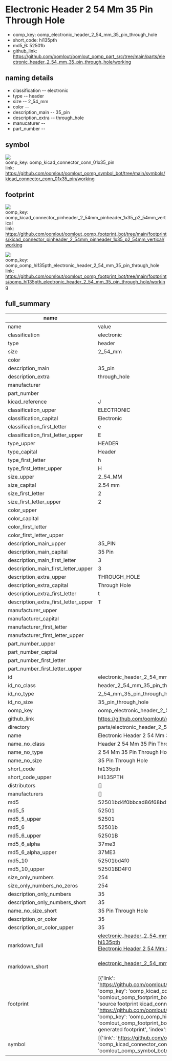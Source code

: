# Electronic Header 2 54 Mm 35 Pin Through Hole

  
* oomp_key: oomp_electronic_header_2_54_mm_35_pin_through_hole 
* short_code: hi135pth
* md5_6: 52501b  
* github_link: https://github.com/oomlout/oomlout_oomp_part_src/tree/main/parts/electronic_header_2_54_mm_35_pin_through_hole/working  
## naming details
* classification -- electronic
* type -- header
* size -- 2_54_mm
* color -- 
* description_main -- 35_pin
* description_extra -- through_hole
* manucaturer -- 
* part_number -- 



## symbol

![](symbol/{index}/working/working_600.png)  
oomp_key: oomp_kicad_connector_conn_01x35_pin  
link: https://github.com/oomlout/oomlout_oomp_symbol_bot/tree/main/symbols/kicad_connector_conn_01x35_pin/working  

## footprint

![](footprint/{index}/working/working_600.png)  
oomp_key: oomp_kicad_connector_pinheader_2_54mm_pinheader_1x35_p2_54mm_vertical  
link: https://github.com/oomlout/oomlout_oomp_footprint_bot/tree/main/footprints/kicad_connector_pinheader_2_54mm_pinheader_1x35_p2_54mm_vertical/working  

![](footprint/{index}/working/working_600.png)  
oomp_key: oomp_oomp_hi135pth_electronic_header_2_54_mm_35_pin_through_hole  
link: https://github.com/oomlout/oomlout_oomp_footprint_bot/tree/main/footprints/oomp_hi135pth_electronic_header_2_54_mm_35_pin_through_hole/working  

## full_summary
| name | value | 
| --- | --- | 
| name | value | 
| classification | electronic | 
| type | header | 
| size | 2_54_mm | 
| color |  | 
| description_main | 35_pin | 
| description_extra | through_hole | 
| manufacturer |  | 
| part_number |  | 
| kicad_reference | J | 
| classification_upper | ELECTRONIC | 
| classification_capital | Electronic | 
| classification_first_letter | e | 
| classification_first_letter_upper | E | 
| type_upper | HEADER | 
| type_capital | Header | 
| type_first_letter | h | 
| type_first_letter_upper | H | 
| size_upper | 2_54_MM | 
| size_capital | 2.54 mm | 
| size_first_letter | 2 | 
| size_first_letter_upper | 2 | 
| color_upper |  | 
| color_capital |  | 
| color_first_letter |  | 
| color_first_letter_upper |  | 
| description_main_upper | 35_PIN | 
| description_main_capital | 35 Pin | 
| description_main_first_letter | 3 | 
| description_main_first_letter_upper | 3 | 
| description_extra_upper | THROUGH_HOLE | 
| description_extra_capital | Through Hole | 
| description_extra_first_letter | t | 
| description_extra_first_letter_upper | T | 
| manufacturer_upper |  | 
| manufacturer_capital |  | 
| manufacturer_first_letter |  | 
| manufacturer_first_letter_upper |  | 
| part_number_upper |  | 
| part_number_capital |  | 
| part_number_first_letter |  | 
| part_number_first_letter_upper |  | 
| id | electronic_header_2_54_mm_35_pin_through_hole | 
| id_no_class | header_2_54_mm_35_pin_through_hole | 
| id_no_type | 2_54_mm_35_pin_through_hole | 
| id_no_size | 35_pin_through_hole | 
| oomp_key | oomp_electronic_header_2_54_mm_35_pin_through_hole | 
| github_link | https://github.com/oomlout/oomlout_oomp_part_src/tree/main/parts/electronic_header_2_54_mm_35_pin_through_hole/working | 
| directory | parts/electronic_header_2_54_mm_35_pin_through_hole | 
| name | Electronic Header 2 54 Mm 35 Pin Through Hole | 
| name_no_class | Header 2 54 Mm 35 Pin Through Hole | 
| name_no_type | 2 54 Mm 35 Pin Through Hole | 
| name_no_size | 35 Pin Through Hole | 
| short_code | hi135pth | 
| short_code_upper | HI135PTH | 
| distributors | [] | 
| manufacturers | [] | 
| md5 | 52501bd4f0bbcad86f68bd2d0579a441 | 
| md5_5 | 52501 | 
| md5_5_upper | 52501 | 
| md5_6 | 52501b | 
| md5_6_upper | 52501B | 
| md5_6_alpha | 37me3 | 
| md5_6_alpha_upper | 37ME3 | 
| md5_10 | 52501bd4f0 | 
| md5_10_upper | 52501BD4F0 | 
| size_only_numbers | 254 | 
| size_only_numbers_no_zeros | 254 | 
| description_only_numbers | 35 | 
| description_only_numbers_short | 35 | 
| name_no_size_short | 35 Pin Through Hole | 
| description_or_color | 35 | 
| description_or_color_upper | 35 | 
| markdown_full | [electronic_header_2_54_mm_35_pin_through_hole](https://github.com/oomlout/oomlout_oomp_part_src/tree/main/parts/electronic_header_2_54_mm_35_pin_through_hole/working)<br>[hi135pth](https://github.com/oomlout/oomlout_oomp_part_src/tree/main/parts/electronic_header_2_54_mm_35_pin_through_hole/working)<br>[Electronic Header 2 54 Mm 35 Pin Through Hole](https://github.com/oomlout/oomlout_oomp_part_src/tree/main/parts/electronic_header_2_54_mm_35_pin_through_hole/working)<br><br> | 
| markdown_short | [electronic_header_2_54_mm_35_pin_through_hole](https://github.com/oomlout/oomlout_oomp_part_src/tree/main/parts/electronic_header_2_54_mm_35_pin_through_hole/working)<br><br> | 
| footprint | [{'link': 'https://github.com/oomlout/oomlout_oomp_footprint_bot/tree/main/foootprntss/kicad_connector_pinheader_2_54mm_pinheader_1x35_p2_54mm_vertical', 'oomp_key': 'oomp_kicad_connector_pinheader_2_54mm_pinheader_1x35_p2_54mm_vertical', 'directory': 'oomlout_oomp_footprint_bot/footprints/kicad_connector_pinheader_2_54mm_pinheader_1x35_p2_54mm_vertical//working/working.kicad_mod', 'note': 'source footprint kicad_connector_pinheader_2_54mm_pinheader_1x35_p2_54mm_vertical', 'index': 0}, {'link': 'https://github.com/oomlout/oomlout_oomp_footprint_bot/tree/main/foootprntss/oomp_hi135pth_electronic_header_2_54_mm_35_pin_through_hole', 'oomp_key': 'oomp_oomp_hi135pth_electronic_header_2_54_mm_35_pin_through_hole', 'directory': 'oomlout_oomp_footprint_bot/footprints/oomp_hi135pth_electronic_header_2_54_mm_35_pin_through_hole//working/working.kicad_mod', 'note': 'oomp generated footprint', 'index': 1}] | 
| symbol | [{'link': 'https://github.com/oomlout/oomlout_oomp_symbol_bot/tree/main/symbols/kicad_connector_conn_01x35_pin', 'oomp_key': 'oomp_kicad_connector_conn_01x35_pin', 'directory': 'oomlout_oomp_symbol_bot/symbols/kicad_connector_conn_01x35_pin//working/working.kicad_sym', 'index': 0}] | 
